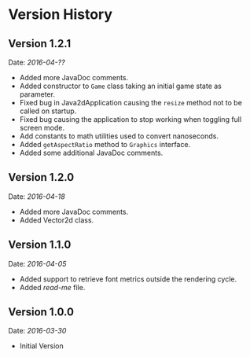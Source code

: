 # Version History

## Version 1.2.1
Date: *2016-04-??*

- Added more JavaDoc comments.
- Added constructor to `Game` class taking an initial game state as parameter.
- Fixed bug in Java2dApplication causing the `resize` method not to be called on startup.
- Fixed bug causing the application to stop working when toggling full screen mode.
- Add constants to math utilities used to convert nanoseconds.
- Added `getAspectRatio` method to `Graphics` interface.
- Added some additional JavaDoc comments.

## Version 1.2.0
Date: *2016-04-18*

- Added more JavaDoc comments.
- Added Vector2d class.

## Version 1.1.0
Date: *2016-04-05*

- Added support to retrieve font metrics outside the rendering cycle.
- Added *read-me* file.

## Version 1.0.0
Date: *2016-03-30*

- Initial Version